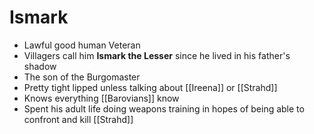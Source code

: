 # Ismark

* Lawful good human Veteran
* Villagers call him **Ismark the Lesser** since he lived in his father's shadow
* The son of the Burgomaster
* Pretty tight lipped unless talking about [[Ireena]] or [[Strahd]]
* Knows everything [[Barovians]] know
* Spent his adult life doing weapons training in hopes of being able to confront and kill [[Strahd]]